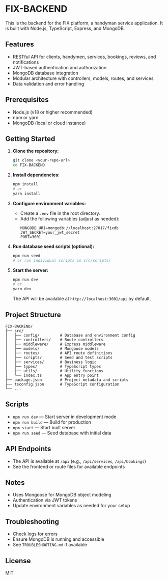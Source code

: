 # FIX-BACKEND

This is the backend for the FIX platform, a handyman service application. It is built with Node.js, TypeScript, Express, and MongoDB.

## Features
- RESTful API for clients, handymen, services, bookings, reviews, and notifications
- JWT-based authentication and authorization
- MongoDB database integration
- Modular architecture with controllers, models, routes, and services
- Data validation and error handling

## Prerequisites
- Node.js (v18 or higher recommended)
- npm or yarn
- MongoDB (local or cloud instance)

## Getting Started

1. **Clone the repository:**
   ```sh
   git clone <your-repo-url>
   cd FIX-BACKEND
   ```

2. **Install dependencies:**
   ```sh
   npm install
   # or
   yarn install
   ```

3. **Configure environment variables:**
   - Create a `.env` file in the root directory.
   - Add the following variables (adjust as needed):
     ```env
     MONGODB_URI=mongodb://localhost:27017/fixdb
     JWT_SECRET=your_jwt_secret
     PORT=3001
     ```
4. **Run database seed scripts (optional):**
   ```sh
   npm run seed
   # or run individual scripts in src/scripts/
   ```

5. **Start the server:**
   ```sh
   npm run dev
   # or
   yarn dev
   ```
   The API will be available at `http://localhost:3001/api` by default.

## Project Structure
```
FIX-BACKEND/
├── src/
│   ├── config/         # Database and environment config
│   ├── controllers/    # Route controllers
│   ├── middleware/     # Express middleware
│   ├── models/         # Mongoose models
│   ├── routes/         # API route definitions
│   ├── scripts/        # Seed and test scripts
│   ├── services/       # Business logic
│   ├── types/          # TypeScript types
│   ├── utils/          # Utility functions
│   └── index.ts        # App entry point
├── package.json        # Project metadata and scripts
├── tsconfig.json       # TypeScript configuration
└── ...
```

## Scripts
- `npm run dev` — Start server in development mode
- `npm run build` — Build for production
- `npm start` — Start built server
- `npm run seed` — Seed database with initial data

## API Endpoints
- The API is available at `/api` (e.g., `/api/services`, `/api/bookings`)
- See the frontend or route files for available endpoints

## Notes
- Uses Mongoose for MongoDB object modeling
- Authentication via JWT tokens
- Update environment variables as needed for your setup

## Troubleshooting
- Check logs for errors
- Ensure MongoDB is running and accessible
- See `TROUBLESHOOTING.md` if available

## License
MIT
